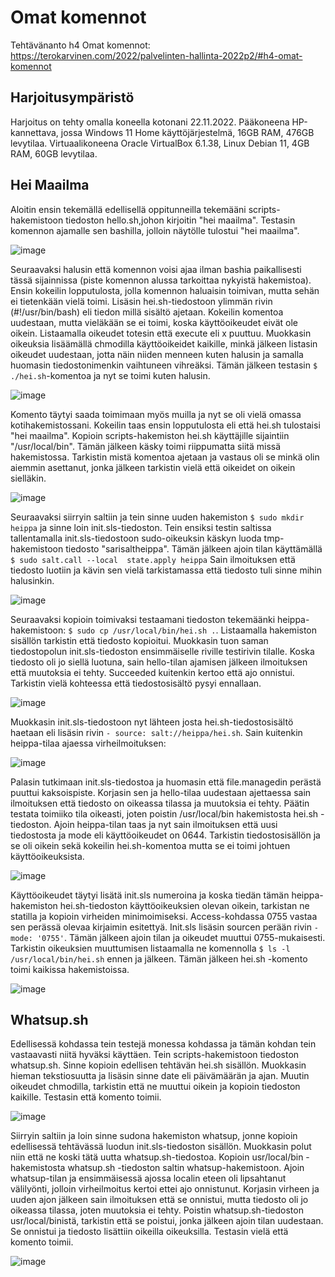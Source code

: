 # Omat komennot

Tehtävänanto h4 Omat komennot: https://terokarvinen.com/2022/palvelinten-hallinta-2022p2/#h4-omat-komennot

## Harjoitusympäristö

Harjoitus on tehty omalla koneella kotonani 22.11.2022. Pääkoneena HP-kannettava, jossa Windows 11 Home käyttöjärjestelmä, 16GB RAM, 476GB levytilaa. 
Virtuaalikoneena Oracle VirtualBox 6.1.38, Linux Debian 11, 4GB RAM, 60GB levytilaa.

## Hei Maailma

Aloitin ensin tekemällä edellisellä oppitunneilla tekemääni scripts-hakemistoon tiedoston hello.sh,johon kirjoitin "hei maailma". Testasin komennon ajamalle sen
bashilla, jolloin näytölle tulostui "hei maailma".

![image](https://user-images.githubusercontent.com/113497086/203262592-23b79c5f-5438-4ddb-9982-33330be6323d.png)

Seuraavaksi halusin että komennon voisi ajaa ilman bashia paikallisesti tässä sijainnissa (piste komennon alussa tarkoittaa nykyistä hakemistoa). Ensin kokeilin 
lopputulosta, jolla komennon haluaisin toimivan, mutta sehän ei tietenkään vielä toimi. Lisäsin hei.sh-tiedostoon ylimmän rivin (#!/usr/bin/bash) eli tiedon millä
sisältö ajetaan. Kokeilin komentoa uudestaan, mutta vieläkään se ei toimi, koska käyttöoikeudet eivät ole oikein. Listaamalla oikeudet totesin että execute eli 
x puuttuu. Muokkasin oikeuksia lisäämällä chmodilla käyttöoikeidet kaikille, minkä jälkeen listasin oikeudet uudestaan, jotta näin niiden menneen kuten halusin 
ja samalla huomasin tiedostonimenkin vaihtuneen vihreäksi. Tämän jälkeen testasin `$ ./hei.sh`-komentoa ja nyt se toimi kuten halusin.

![image](https://user-images.githubusercontent.com/113497086/203263965-745864f5-001e-45e7-b3a5-7a4c5d9ad95b.png)

Komento täytyi saada toimimaan myös muilla ja nyt se oli vielä omassa kotihakemistossani. Kokeilin taas ensin lopputulosta eli että hei.sh tulostaisi "hei 
maailma". Kopioin scripts-hakemiston hei.sh käyttäjille sijaintiin "/usr/local/bin". Tämän jälkeen käsky toimi riippumatta siitä missä hakemistossa. Tarkistin
mistä komentoa ajetaan ja vastaus oli se minkä olin aiemmin asettanut, jonka jälkeen tarkistin vielä että oikeidet on oikein sielläkin. 

![image](https://user-images.githubusercontent.com/113497086/203269960-7e63860c-c976-445e-81ee-25e18cc89e38.png)

Seuraavaksi siirryin saltiin ja tein sinne uuden hakemiston `$ sudo mkdir heippa` ja sinne loin init.sls-tiedoston. Tein ensiksi testin saltissa tallentamalla init.sls-tiedostoon sudo-oikeuksin käskyn luoda tmp-hakemistoon tiedosto "sarisaltheippa". Tämän jälkeen ajoin tilan käyttämällä `$ sudo salt.call --local 
state.apply heippa` Sain ilmoituksen että tiedosto luotiin ja kävin sen vielä tarkistamassa että tiedosto tuli sinne mihin halusinkin. 

![image](https://user-images.githubusercontent.com/113497086/203278036-e62fa12a-df65-4ad5-b4ca-9d20c26e007d.png)

Seuraavaksi kopioin toimivaksi testaamani tiedoston tekemäänki heippa-hakemistoon: `$ sudo cp /usr/local/bin/hei.sh .`. Listaamalla hakemiston sisällön tarkistin että tiedosto kopioitui. Muokkasin tuon saman tiedostopolun init.sls-tiedoston ensimmäiselle riville testirivin tilalle. Koska tiedosto oli jo siellä
luotuna, sain hello-tilan ajamisen jälkeen ilmoituksen että muutoksia ei tehty. Succeeded kuitenkin kertoo että ajo onnistui. Tarkistin vielä kohteessa että tiedostosisältö pysyi ennallaan. 

![image](https://user-images.githubusercontent.com/113497086/203282619-ca58e016-f344-4a02-96dc-9fd28854c0e5.png)

Muokkasin init.sls-tiedostoon nyt lähteen josta hei.sh-tiedostosisältö haetaan eli lisäsin rivin `- source: salt://heippa/hei.sh`. Sain kuitenkin heippa-tilaa ajaessa virheilmoituksen: 

![image](https://user-images.githubusercontent.com/113497086/203285152-c9040bcb-ac44-46b1-97bb-f883025587ae.png)

Palasin tutkimaan init.sls-tiedostoa ja huomasin että file.managedin perästä puuttui kaksoispiste. Korjasin sen ja hello-tilaa uudestaan ajettaessa sain ilmoituksen että tiedosto on oikeassa tilassa ja muutoksia ei tehty. Päätin testata toimiiko tila oikeasti, joten poistin /usr/local/bin hakemistosta hei.sh
-tiedoston. Ajoin heippa-tilan taas ja nyt sain ilmoituksen että uusi tiedostosta ja mode eli käyttöoikeudet on 0644. Tarkistin tiedostosisällön ja se oli oikein sekä kokeilin hei.sh-komentoa mutta se ei toimi johtuen käyttöoikeuksista. 

![image](https://user-images.githubusercontent.com/113497086/203288755-9bf3a7b8-4171-45b8-848d-9a3a0e003b22.png)


Käyttöoikeudet täytyi lisätä init.sls numeroina ja koska tiedän tämän heippa-hakemiston hei.sh-tiedoston käyttöoikeuksien olevan oikein, tarkistan ne statilla ja kopioin virheiden minimoimiseksi. Access-kohdassa 0755 vastaa sen perässä olevaa kirjaimin esitettyä. Init.sls lisäsin sourcen perään rivin `- mode: '0755'`.
Tämän jälkeen ajoin tilan ja oikeudet muuttui 0755-mukaisesti. Tarkistin oikeuksien muuttumisen listaamalla ne komennolla `$ ls -l /usr/local/bin/hei.sh` ennen ja jälkeen. Tämän jälkeen hei.sh -komento toimi kaikissa hakemistoissa.

![image](https://user-images.githubusercontent.com/113497086/203289665-e2bd6d9c-8660-46a2-9d78-8777d327ef2e.png)

## Whatsup.sh

Edellisessä kohdassa tein testejä monessa kohdassa ja tämän kohdan tein vastaavasti niitä hyväksi käyttäen. Tein scripts-hakemistoon tiedoston whatsup.sh. Sinne kopioin edellisen tehtävän hei.sh sisällön. Muokkasin hieman tekstiosuutta ja lisäsin sinne date eli päivämäärän ja ajan. Muutin oikeudet chmodilla, tarkistin että ne muuttui oikein ja kopioin tiedoston kaikille. Testasin että komento toimii. 

![image](https://user-images.githubusercontent.com/113497086/203298592-a72012b7-be0e-4a1a-9577-e97ff09c0c19.png)

Siirryin saltiin ja loin sinne sudona hakemiston whatsup, jonne kopioin edellisessä tehtävässä luodun init.sls-tiedoston sisällön. Muokkasin polut niin että ne koski tätä uutta whatsup.sh-tiedostoa. Kopioin usr/local/bin -hakemistosta whatsup.sh -tiedoston saltin whatsup-hakemistoon. Ajoin whatsup-tilan ja ensimmäisessä ajossa localin eteen oli lipsahtanut välilyönti, jolloin virheilmoitus kertoi ettei ajo onnistunut. Korjasin virheen ja uuden ajon jälkeen sain ilmoituksen että se onnistui, mutta tiedosto oli jo oikeassa tilassa, joten muutoksia ei tehty. Poistin whatsup.sh-tiedoston usr/local/binistä, tarkistin että se poistui, jonka jälkeen ajoin tilan uudestaan. Se onnistui ja tiedosto lisättiin oikeilla oikeuksilla. Testasin vielä että komento toimii. 

![image](https://user-images.githubusercontent.com/113497086/203303133-b6acbeea-f69d-4214-9546-aa7fbe9acb5b.png)



